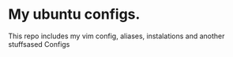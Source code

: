 # My ubuntu configs.

This repo includes my vim config, aliases, instalations and another stuffsased Configs
